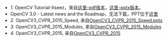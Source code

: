 + *1.* OpenCV Tutorial-Itseez，来自[这里-pdf版本](http://ros.fei.edu.br/roswiki/attachments/Events(2f)CoTeSys(2d)ROS(2d)School/OpenCV.pdf)，[这里-pptx版本](https://ppt-online.org/48830)。
+ OpenCV 3.0 - Latest news and the Roadmap，无法下载，PPT位于[这里](https://www.slideshare.net/EugeneKhvedchenya/opencv-30-latest-news-and-the-roadmap)
+ *2.* OpenCV3_CVPR_2015_Speed, 来自[OpenCV3_CVPR_2015_Speed.pptx](http://is.gd/ShvMZE)
+ *3.* OpenCV3_CVPR_2015_Modules, 来自[OpenCV3_CVPR_2015_Modules](https://drive.google.com/file/d/0B6J64DhFuODLamVjWkNWNDFZeHc/view?resourcekey=0-BAJBwOryh5KQGH-vupvyVA)
+ *4.* OpenCV3_CVPR_2015, 来自[OpenCV3_CVPR_2015](https://drive.google.com/file/d/0B6J64DhFuODLR2dkdDJUR0VjVUE/view?resourcekey=0-1lYnm9pzM4W4tKpuWbq3bQ)